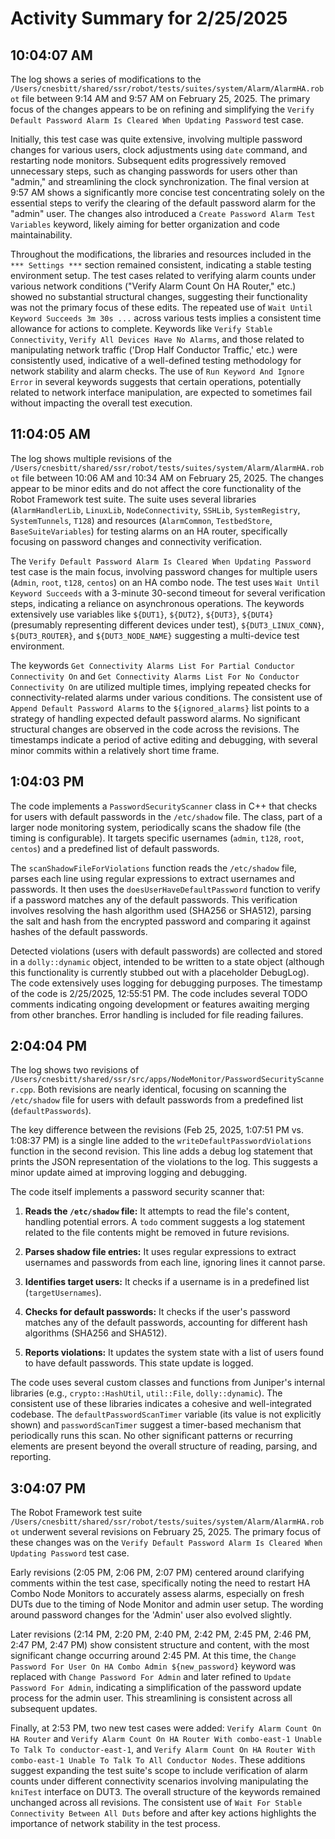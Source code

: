 # Activity Summary for 2/25/2025

## 10:04:07 AM
The log shows a series of modifications to the `/Users/cnesbitt/shared/ssr/robot/tests/suites/system/Alarm/AlarmHA.robot` file between 9:14 AM and 9:57 AM on February 25, 2025.  The primary focus of the changes appears to be on refining and simplifying the `Verify Default Password Alarm Is Cleared When Updating Password` test case.

Initially, this test case was quite extensive, involving multiple password changes for various users, clock adjustments using `date` command, and restarting node monitors.  Subsequent edits progressively removed unnecessary steps, such as changing passwords for users other than "admin," and streamlining the clock synchronization.  The final version at 9:57 AM shows a significantly more concise test concentrating solely on the essential steps to verify the clearing of the default password alarm for the "admin" user.  The changes also introduced a `Create Password Alarm Test Variables` keyword, likely aiming for better organization and code maintainability.

Throughout the modifications, the libraries and resources included in the `*** Settings ***` section remained consistent, indicating a stable testing environment setup.  The test cases related to verifying alarm counts under various network conditions ("Verify Alarm Count On HA Router," etc.) showed no substantial structural changes, suggesting their functionality was not the primary focus of these edits. The repeated use of `Wait Until Keyword Succeeds 3m 30s ...` across various tests implies a consistent time allowance for actions to complete.  Keywords like `Verify Stable Connectivity`, `Verify All Devices Have No Alarms`, and those related to manipulating network traffic ('Drop Half Conductor Traffic,' etc.) were consistently used, indicative of a well-defined testing methodology for network stability and alarm checks.  The use of  `Run Keyword And Ignore Error` in several keywords suggests that certain operations, potentially related to network interface manipulation, are expected to sometimes fail without impacting the overall test execution.


## 11:04:05 AM
The log shows multiple revisions of the `/Users/cnesbitt/shared/ssr/robot/tests/suites/system/Alarm/AlarmHA.robot` file between 10:06 AM and 10:34 AM on February 25, 2025.  The changes appear to be minor edits and do not affect the core functionality of the Robot Framework test suite.  The suite uses several libraries (`AlarmHandlerLib`, `LinuxLib`, `NodeConnectivity`, `SSHLib`, `SystemRegistry`, `SystemTunnels`, `T128`) and resources (`AlarmCommon`, `TestbedStore`, `BaseSuiteVariables`) for testing alarms on an HA router, specifically focusing on password changes and connectivity verification.


The `Verify Default Password Alarm Is Cleared When Updating Password` test case is the main focus, involving password changes for multiple users (`Admin`, `root`, `t128`, `centos`) on an HA combo node.  The test uses `Wait Until Keyword Succeeds` with a 3-minute 30-second timeout for several verification steps, indicating a reliance on asynchronous operations.  The keywords extensively use variables like `${DUT1}`, `${DUT2}`, `${DUT3}`, `${DUT4}`  (presumably representing different devices under test), `${DUT3_LINUX_CONN}`, `${DUT3_ROUTER}`, and `${DUT3_NODE_NAME}` suggesting a multi-device test environment.


The keywords `Get Connectivity Alarms List For Partial Conductor Connectivity On` and `Get Connectivity Alarms List For No Conductor Connectivity On` are utilized multiple times, implying repeated checks for connectivity-related alarms under various conditions.  The consistent use of `Append Default Password Alarms` to the `${ignored_alarms}` list points to a strategy of handling expected default password alarms.  No significant structural changes are observed in the code across the revisions.  The timestamps indicate a period of active editing and debugging, with several minor commits within a relatively short time frame.


## 1:04:03 PM
The code implements a `PasswordSecurityScanner` class in C++ that checks for users with default passwords in the `/etc/shadow` file.  The class, part of a larger node monitoring system,  periodically scans the shadow file (the timing is configurable). It targets specific usernames (`admin`, `t128`, `root`, `centos`) and a predefined list of default passwords.


The `scanShadowFileForViolations` function reads the `/etc/shadow` file, parses each line using regular expressions to extract usernames and passwords.  It then uses the `doesUserHaveDefaultPassword` function to verify if a password matches any of the default passwords. This verification involves resolving the hash algorithm used (SHA256 or SHA512), parsing the salt and hash from the encrypted password and comparing it against hashes of the default passwords.

Detected violations (users with default passwords) are collected and stored in a `dolly::dynamic` object, intended to be written to a state object (although this functionality is currently stubbed out with a placeholder DebugLog).  The code extensively uses logging for debugging purposes.  The timestamp of the code is 2/25/2025, 12:55:51 PM.  The code includes several TODO comments indicating ongoing development or features awaiting merging from other branches.  Error handling is included for file reading failures.


## 2:04:04 PM
The log shows two revisions of `/Users/cnesbitt/shared/ssr/src/apps/NodeMonitor/PasswordSecurityScanner.cpp`.  Both revisions are nearly identical, focusing on scanning the `/etc/shadow` file for users with default passwords from a predefined list (`defaultPasswords`).

The key difference between the revisions (Feb 25, 2025, 1:07:51 PM vs. 1:08:37 PM) is a single line added to the `writeDefaultPasswordViolations` function in the second revision. This line adds a debug log statement that prints the JSON representation of the violations to the log.  This suggests a minor update aimed at improving logging and debugging.

The code itself implements a password security scanner that:

1. **Reads the `/etc/shadow` file:** It attempts to read the file's content, handling potential errors.  A `todo` comment suggests a log statement related to the file contents might be removed in future revisions.

2. **Parses shadow file entries:** It uses regular expressions to extract usernames and passwords from each line, ignoring lines it cannot parse.

3. **Identifies target users:** It checks if a username is in a predefined list (`targetUsernames`).

4. **Checks for default passwords:** It checks if the user's password matches any of the default passwords, accounting for different hash algorithms (SHA256 and SHA512).

5. **Reports violations:** It updates the system state with a list of users found to have default passwords.  This state update is logged.

The code uses several custom classes and functions from Juniper's internal libraries (e.g., `crypto::HashUtil`, `util::File`, `dolly::dynamic`).  The consistent use of these libraries indicates a cohesive and well-integrated codebase.  The `defaultPasswordScanTimer` variable (its value is not explicitly shown) and `passwordScanTimer` suggest a timer-based mechanism that periodically runs this scan.  No other significant patterns or recurring elements are present beyond the overall structure of reading, parsing, and reporting.


## 3:04:07 PM
The Robot Framework test suite `/Users/cnesbitt/shared/ssr/robot/tests/suites/system/Alarm/AlarmHA.robot` underwent several revisions on February 25, 2025.  The primary focus of these changes was on the `Verify Default Password Alarm Is Cleared When Updating Password` test case.

Early revisions (2:05 PM, 2:06 PM, 2:07 PM) centered around clarifying comments within the test case, specifically noting the need to restart HA Combo Node Monitors to accurately assess alarms, especially on fresh DUTs due to the timing of Node Monitor and admin user setup.  The wording around password changes for the 'Admin' user also evolved slightly.

Later revisions (2:14 PM, 2:20 PM, 2:40 PM, 2:42 PM, 2:45 PM, 2:46 PM, 2:47 PM, 2:47 PM) show consistent structure and content, with the most significant change occurring around 2:45 PM.  At this time, the `Change Password For User On HA Combo Admin ${new_password}` keyword was replaced with  `Change Password For Admin` and later refined to `Update Password For Admin`, indicating a simplification of the password update process for the admin user.  This streamlining is consistent across all subsequent updates.

Finally, at 2:53 PM, two new test cases were added: `Verify Alarm Count On HA Router` and `Verify Alarm Count On HA Router With combo-east-1 Unable To Talk To conductor-east-1`, and `Verify Alarm Count On HA Router With combo-east-1 Unable To Talk To All Conductor Nodes`.  These additions suggest expanding the test suite's scope to include verification of alarm counts under different connectivity scenarios involving manipulating the `kniTest` interface on DUT3.  The overall structure of the keywords remained unchanged across all revisions.  The consistent use of `Wait For Stable Connectivity Between All Duts` before and after key actions highlights the importance of network stability in the test process.
